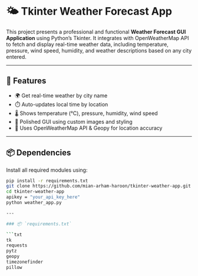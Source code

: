 # 🌤️ Tkinter Weather Forecast App

This project presents a professional and functional **Weather Forecast GUI Application** using Python’s Tkinter. It integrates with OpenWeatherMap API to fetch and display real-time weather data, including temperature, pressure, wind speed, humidity, and weather descriptions based on any city entered.

---

## 🌟 Features

- 🌍 Get real-time weather by city name
- ⏱️ Auto-updates local time by location
- 🌡️ Shows temperature (°C), pressure, humidity, wind speed
- 🎨 Polished GUI using custom images and styling
- 🔌 Uses OpenWeatherMap API & Geopy for location accuracy

---

## 📦 Dependencies

Install all required modules using:

```bash
pip install -r requirements.txt
git clone https://github.com/mian-arham-haroon/tkinter-weather-app.git
cd tkinter-weather-app
apikey = "your_api_key_here"
python weather_app.py

---

### 📦 `requirements.txt`

```txt
tk
requests
pytz
geopy
timezonefinder
pillow